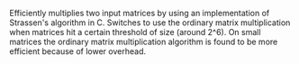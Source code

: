 Efficiently multiplies two input matrices by using an implementation of Strassen's algorithm in C. Switches to use the ordinary matrix multiplication when matrices hit a certain threshold of size (around 2^6). On small matrices the ordinary matrix multiplication algorithm is found to be more efficient because of lower overhead.
